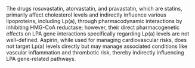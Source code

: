 The drugs rosuvastatin, atorvastatin, and pravastatin, which are statins, primarily affect cholesterol levels and indirectly influence various lipoproteins, including Lp(a), through pharmacodynamic interactions by inhibiting HMG-CoA reductase; however, their direct pharmacogenetic effects on LPA gene interactions specifically regarding Lp(a) levels are not well-defined. Aspirin, while used for managing cardiovascular risks, does not target Lp(a) levels directly but may manage associated conditions like vascular inflammation and thrombotic risk, thereby indirectly influencing LPA gene-related pathways.